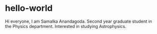 # hello-world

Hi everyone, 
I am Samalka Anandagoda. Second year graduate student in the Physics department. Interested in studying Astrophysics.
